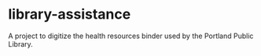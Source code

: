# library-assistance
A project to digitize the health resources binder used by the Portland Public Library.
